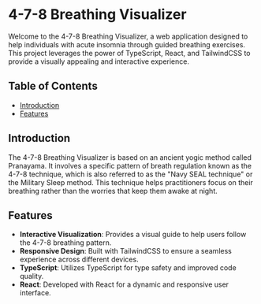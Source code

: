 # 4-7-8 Breathing Visualizer

Welcome to the 4-7-8 Breathing Visualizer, a web application designed to help individuals with acute insomnia through guided breathing exercises. This project leverages the power of TypeScript, React, and TailwindCSS to provide a visually appealing and interactive experience.

## Table of Contents

- [Introduction](#introduction)
- [Features](#features)

## Introduction

The 4-7-8 Breathing Visualizer is based on an ancient yogic method called Pranayama. It involves a specific pattern of breath regulation known as the 4-7-8 technique, which is also referred to as the "Navy SEAL technique" or the Military Sleep method. This technique helps practitioners focus on their breathing rather than the worries that keep them awake at night.

## Features

- **Interactive Visualization**: Provides a visual guide to help users follow the 4-7-8 breathing pattern.
- **Responsive Design**: Built with TailwindCSS to ensure a seamless experience across different devices.
- **TypeScript**: Utilizes TypeScript for type safety and improved code quality.
- **React**: Developed with React for a dynamic and responsive user interface.
